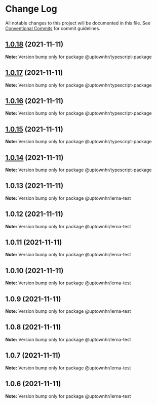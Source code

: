 # Change Log

All notable changes to this project will be documented in this file.
See [Conventional Commits](https://conventionalcommits.org) for commit guidelines.

## [1.0.18](https://github.com/uptownhr/lerna-test/compare/@uptownhr/typescript-package@1.0.17...@uptownhr/typescript-package@1.0.18) (2021-11-11)

**Note:** Version bump only for package @uptownhr/typescript-package





## [1.0.17](https://github.com/uptownhr/lerna-test/compare/@uptownhr/typescript-package@1.0.16...@uptownhr/typescript-package@1.0.17) (2021-11-11)

**Note:** Version bump only for package @uptownhr/typescript-package





## [1.0.16](https://github.com/uptownhr/lerna-test/compare/@uptownhr/typescript-package@1.0.15...@uptownhr/typescript-package@1.0.16) (2021-11-11)

**Note:** Version bump only for package @uptownhr/typescript-package





## [1.0.15](https://github.com/uptownhr/lerna-test/compare/@uptownhr/typescript-package@1.0.14...@uptownhr/typescript-package@1.0.15) (2021-11-11)

**Note:** Version bump only for package @uptownhr/typescript-package





## [1.0.14](https://github.com/uptownhr/lerna-test/compare/@uptownhr/typescript-package@1.0.5...@uptownhr/typescript-package@1.0.14) (2021-11-11)

**Note:** Version bump only for package @uptownhr/typescript-package





## 1.0.13 (2021-11-11)

**Note:** Version bump only for package @uptownhr/lerna-test





## 1.0.12 (2021-11-11)

**Note:** Version bump only for package @uptownhr/lerna-test





## 1.0.11 (2021-11-11)

**Note:** Version bump only for package @uptownhr/lerna-test





## 1.0.10 (2021-11-11)

**Note:** Version bump only for package @uptownhr/lerna-test





## 1.0.9 (2021-11-11)

**Note:** Version bump only for package @uptownhr/lerna-test





## 1.0.8 (2021-11-11)

**Note:** Version bump only for package @uptownhr/lerna-test





## 1.0.7 (2021-11-11)

**Note:** Version bump only for package @uptownhr/lerna-test





## 1.0.6 (2021-11-11)

**Note:** Version bump only for package @uptownhr/lerna-test
